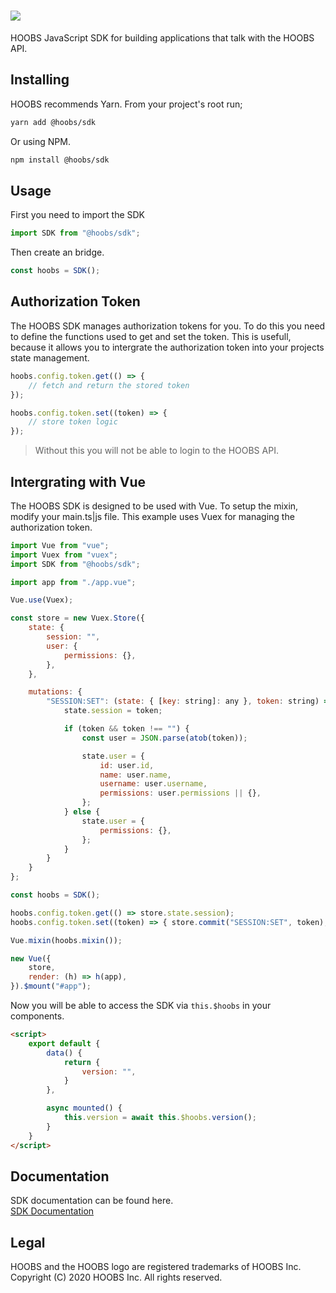 # ![](https://raw.githubusercontent.com/hoobs-org/HOOBS/master/docs/logo.png)

HOOBS JavaScript SDK for building applications that talk with the HOOBS API.

## Installing
HOOBS recommends Yarn. From your project's root run;

```sh
yarn add @hoobs/sdk
```

Or using NPM.

```sh
npm install @hoobs/sdk
```

## Usage
First you need to import the SDK

```js
import SDK from "@hoobs/sdk";
```

Then create an bridge.
```js
const hoobs = SDK();
```

## Authorization Token
The HOOBS SDK manages authorization tokens for you. To do this you need to define the functions used to get and set the token. This is usefull, because it allows you to intergrate the authorization token into your projects state management.

```js
hoobs.config.token.get(() => {
    // fetch and return the stored token
});

hoobs.config.token.set((token) => {
    // store token logic
});
```

> Without this you will not be able to login to the HOOBS API.

## Intergrating with Vue
The HOOBS SDK is designed to be used with Vue. To setup the mixin, modify your main.ts|js file. This example uses Vuex for managing the authorization token.

```js
import Vue from "vue";
import Vuex from "vuex";
import SDK from "@hoobs/sdk";

import app from "./app.vue";

Vue.use(Vuex);

const store = new Vuex.Store({
    state: {
        session: "",
        user: {
            permissions: {},
        },
    },

    mutations: {
        "SESSION:SET": (state: { [key: string]: any }, token: string) => {
            state.session = token;

            if (token && token !== "") {
                const user = JSON.parse(atob(token));

                state.user = {
                    id: user.id,
                    name: user.name,
                    username: user.username,
                    permissions: user.permissions || {},
                };
            } else {
                state.user = {
                    permissions: {},
                };
            }
        }
    }
};

const hoobs = SDK();

hoobs.config.token.get(() => store.state.session);
hoobs.config.token.set((token) => { store.commit("SESSION:SET", token); });

Vue.mixin(hoobs.mixin());

new Vue({
    store,
    render: (h) => h(app),
}).$mount("#app");
```

Now you will be able to access the SDK via `this.$hoobs` in your components.

```html
<script>
    export default {
        data() {
            return {
                version: "",
            }
        },

        async mounted() {
            this.version = await this.$hoobs.version();
        }
    }
</script>
```

## Documentation
SDK documentation can be found here.  
[SDK Documentation](https://support.hoobs.org/docs/60dc84f228162f9d13da9694)  

## Legal
HOOBS and the HOOBS logo are registered trademarks of HOOBS Inc. Copyright (C) 2020 HOOBS Inc. All rights reserved.
